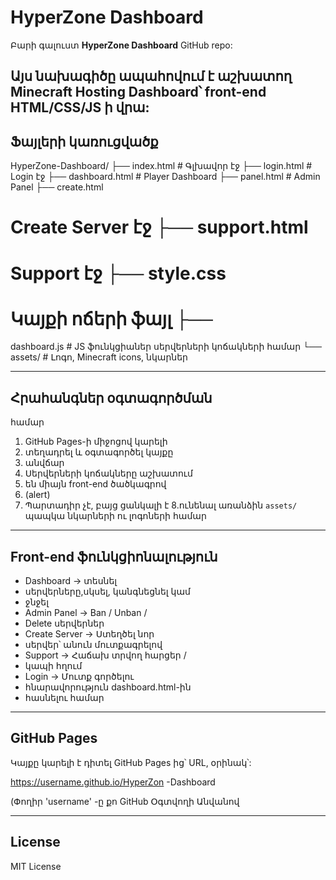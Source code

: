 # HyperZone Dashboard

Բարի գալուստ **HyperZone
Dashboard** GitHub repo:  

Այս նախագիծը ապահովում է
աշխատող **Minecraft Hosting
Dashboard**՝ front-end HTML/CSS/JS
ի վրա:
---

## Ֆայլերի կառուցվածք

HyperZone-Dashboard/ ├──
index.html        # Գլխավոր էջ ├──
login.html        # Login էջ ├──
dashboard.html    # Player
Dashboard ├── panel.html        #
Admin Panel ├── create.html      
# Create Server էջ ├── support.html
# Support էջ ├── style.css        
# Կայքի ոճերի ֆայլ ├──
dashboard.js      # JS ֆունկցիաներ
սերվերների կոճակների համար └──
assets/           # Լոգո, Minecraft
icons, նկարներ

---

## Հրահանգներ օգտագործման
համար

1. GitHub Pages-ի միջոցով կարելի
2. տեղադրել և օգտագործել կայքը
3. անվճար
4. Սերվերների կոճակները աշխատում
5. են միայն front-end ծածկագրով
6. (alert)  
7. Պարտադիր չէ, բայց ցանկալի է
8.ունենալ առանձին `assets/`
պապկա նկարների ու լոգոների համար
   
---

## Front-end ֆունկցիոնալություն

- Dashboard → տեսնել
- սերվերները,սկսել, կանգնեցնել կամ
- ջնջել  
- Admin Panel → Ban / Unban /
- Delete սերվերներ  
- Create Server → Ստեղծել նոր
- սերվեր՝ անուն մուտքագրելով  
- Support → Հաճախ տրվող հարցեր /
- կապի հղում  
- Login → Մուտք գործելու
- հնարավորություն dashboard.html-ին
- հասնելու համար
 
---

## GitHub Pages

Կայքը կարելի է դիտել GitHub Pages
ից՝ URL, օրինակ՝:

https://username.github.io/HyperZon
-Dashboard

(Փողիր 'username' -ը քո GitHub
Օգտվողի Անվանով

---

## License

MIT License
